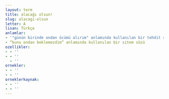 ```yaml
---
layout: term
title: alacağı olsun!
slug: alacagi-olsun
letter: A
lisan: Türkçe
anlamlar:
- '"günün birinde ondan öcümü alırım" anlamında kullanılan bir tehdit sözü'
- “bunu ondan beklemezdim” anlamında kullanılan bir sitem sözü
ozellikler:
- - ''
- - ''
  - ''
ornekler:
- - ''
- - ''
orneklerkaynak:
- - ''
- - ''
---
```

